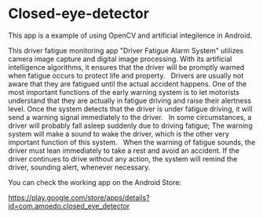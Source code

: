 # Closed-eye-detector

This app is a example of using OpenCV and artificial integilence in Android.

This driver fatigue monitoring app "Driver Fatigue Alarm System" utilizes camera image capture and digital image processing. With its artificial intelligence algorithms, it ensures that the driver will be promptly warned when fatigue occurs to protect life and property.
 
Drivers are usually not aware that they are fatigued until the actual accident happens. One of the most important functions of the early warning system is to let motorists understand that they are actually in fatigue driving and raise their alertness level. Once the system detects that the driver is under fatigue driving, it will send a warning signal immediately to the driver.
 
In some circumstances, a driver will probably fall asleep suddenly due to driving fatigue; The warning system will make a sound to wake the driver, which is the other very important function of this system.
 
When the warning of fatigue sounds, the driver must lean immediately to take a rest and avoid an accident. If the driver continues to drive without any action, the system will remind the driver, sounding alert, whenever necessary.

You can check the working app on the Android Store:

https://play.google.com/store/apps/details?id=com.amoedo.closed_eye_detector
